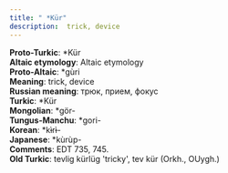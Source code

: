 ```yaml
---
title: " *Kür"
description:  trick, device
---
```


<strong>Proto-Turkic</strong>:  *Kür<br>
<strong>Altaic etymology</strong>:  Altaic etymology<br>
<strong> Proto-Altaic</strong>:  *gùri<br>
<strong>Meaning</strong>:  trick, device<br>
<strong>Russian meaning</strong>:  трюк, прием, фокус<br>
<strong>Turkic</strong>:  *Kür<br>
<strong>Mongolian</strong>:  *gör-<br>
<strong>Tungus-Manchu</strong>:  *gori-<br>
<strong>Korean</strong>:  *kɨ̀rɨ̀-<br>
<strong>Japanese</strong>:  *kùrùp-<br>
<strong>Comments</strong>:  EDT 735, 745.<br>
<strong>Old Turkic</strong>:  tevlig kürlüg 'tricky', tev kür (Orkh., OUygh.)<br>


